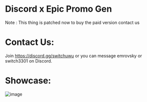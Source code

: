 # Discord x Epic Promo Gen 




Note : This thing is patched now to buy the paid version contact us

#  Contact Us:
Join https://discord.gg/switchuwu or you can message emrovsky or switch3301 on Discord.


# Showcase:
![image](https://github.com/emrovsky/epic-nitro-promo-gen/assets/85563550/ae883014-c29f-4025-96f0-2c13ad79eb56)
